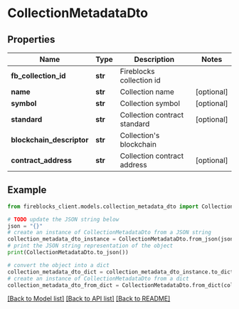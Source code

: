 # CollectionMetadataDto


## Properties

Name | Type | Description | Notes
------------ | ------------- | ------------- | -------------
**fb_collection_id** | **str** | Fireblocks collection id | 
**name** | **str** | Collection name | [optional] 
**symbol** | **str** | Collection symbol | [optional] 
**standard** | **str** | Collection contract standard | [optional] 
**blockchain_descriptor** | **str** | Collection&#39;s blockchain | 
**contract_address** | **str** | Collection contract address | [optional] 

## Example

```python
from fireblocks_client.models.collection_metadata_dto import CollectionMetadataDto

# TODO update the JSON string below
json = "{}"
# create an instance of CollectionMetadataDto from a JSON string
collection_metadata_dto_instance = CollectionMetadataDto.from_json(json)
# print the JSON string representation of the object
print(CollectionMetadataDto.to_json())

# convert the object into a dict
collection_metadata_dto_dict = collection_metadata_dto_instance.to_dict()
# create an instance of CollectionMetadataDto from a dict
collection_metadata_dto_from_dict = CollectionMetadataDto.from_dict(collection_metadata_dto_dict)
```
[[Back to Model list]](../README.md#documentation-for-models) [[Back to API list]](../README.md#documentation-for-api-endpoints) [[Back to README]](../README.md)


